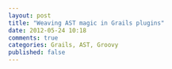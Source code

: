 ```yaml
---
layout: post
title: "Weaving AST magic in Grails plugins"
date: 2012-05-24 10:18
comments: true
categories: Grails, AST, Groovy
published: false
---
```

